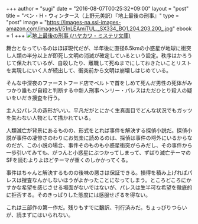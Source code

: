+++
author = "sugi"
date = "2016-08-07T00:25:32+09:00"
layout = "post"
title = "ベン・H・ウィンタース（上野元美訳）『地上最後の刑事』"
type = "post"
image = "https://images-na.ssl-images-amazon.com/images/I/51nLEAmiTUL._SX334_BO1,204,203,200_.jpg"
ebook = 1
+++
<a href="http://www.amazon.co.jp/exec/obidos/ASIN/4151819517/chezsugi-22/ref=nosim/" name="amazletlink" target="_blank"><img src="http://ecx.images-amazon.com/images/I/51nLEAmiTUL.jpg" alt="地上最後の刑事 (ハヤカワ・ミステリ文庫)" class="alignleft"  /></a>

舞台となっているのはほぼ現代だが、半年後に直径6.5kmの小惑星が地球に衝突し人類の半分以上が即死し文明の消滅が確定しているという設定。秩序はかろうじて保たれているが、自殺したり、離職して死ぬまでにしておきたいことリストを実現しにいく人が続出して、衝突前から文明は崩壊しはじめている。

そんな中深夜のファーストフード店でベルトで首をしめて死んだ男性の死体がみつかり誰もが自殺と判断する中新人刑事ヘンリー・パレスはただひとり殺人の疑いをいだき捜査を行う。

主人公パレスの造形がいい。平凡だがとにかく生真面目でどんな状況でもガッツを失わない人物として描かれている。

人類滅亡が背景にあるものの、形式をとれば事件を解決する探偵小説だ。探偵小説が事件の凄惨さのわりにお気楽に読めるのは、探偵は事件の埒外にいるからなのだが、この小説の場合、事件そのものも小惑星衝突がらみだし、その事件から一歩引いてみても、がつんと小惑星にぶつかってしまって、ずばり滅亡テーマのSFを読むよりよほどテーマが重くのしかかってくる。

事件はちゃんと解決するものの後味の悪さは保証できる。損得を積み上げればパレスは捜査なんかしないほうがよかったことになってしまう。ところどころにかすかな希望を感じさせる場面がないではないが、パレスは生半可な希望を徹底的に拒否する。そのきっぱりした態度には感服せざるを得ない。

これは三部作の第一作だ。残りもすでに飜訳、刊行済みだ。ちょっぴりつらいが、読まずにはいられない。
